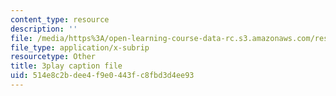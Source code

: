 ```yaml
---
content_type: resource
description: ''
file: /media/https%3A/open-learning-course-data-rc.s3.amazonaws.com/res-ll-005-mathematics-of-big-data-and-machine-learning-january-iap-2020/514e8c2bdee4f9e0443fc8fbd3d4ee93_ADQck0zeBLQ.srt
file_type: application/x-subrip
resourcetype: Other
title: 3play caption file
uid: 514e8c2b-dee4-f9e0-443f-c8fbd3d4ee93
---
```

